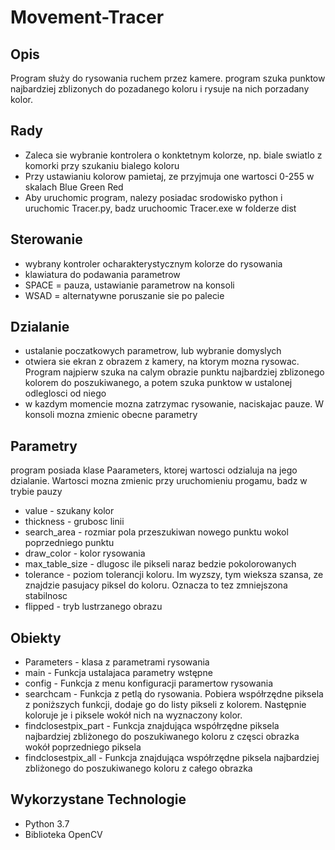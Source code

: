 # Movement-Tracer
## Opis
Program służy do rysowania ruchem przez kamere. program szuka punktow najbardziej zblizonych do pozadanego koloru i rysuje na nich porzadany kolor.
## Rady
- Zaleca sie wybranie kontrolera o konktetnym kolorze, np. biale swiatlo z komorki przy szukaniu bialego koloru
- Przy ustawianiu kolorow pamietaj, ze przyjmuja one wartosci 0-255 w skalach Blue Green Red
- Aby uruchomic program, nalezy posiadac srodowisko python i uruchomic Tracer.py, badz uruchoomic Tracer.exe w folderze dist
## Sterowanie
- wybrany kontroler ocharakterystycznym kolorze do rysowania
- klawiatura do podawania parametrow
- SPACE = pauza, ustawianie parametrow na konsoli
- WSAD = alternatywne poruszanie sie po palecie
## Dzialanie
- ustalanie poczatkowych parametrow, lub wybranie domyslych
- otwiera sie ekran z obrazem z kamery, na ktorym mozna rysowac. Program najpierw szuka na calym obrazie punktu najbardziej zblizonego kolorem do poszukiwanego, a potem szuka punktow w ustalonej odleglosci od niego
- w kazdym momencie mozna zatrzymac rysowanie, naciskajac pauze. W konsoli mozna zmienic obecne parametry
## Parametry
program posiada klase Paarameters, ktorej wartosci odzialuja na jego dzialanie. Wartosci mozna zmienic przy uruchomieniu progamu, badz w trybie pauzy

- value - szukany kolor
- thickness - grubosc linii
- search_area - rozmiar pola przeszukiwan nowego punktu wokol poprzedniego punktu
- draw_color - kolor rysowania
- max_table_size - dlugosc ile pikseli naraz bedzie pokolorowanych
- tolerance - poziom tolerancji koloru. Im wyzszy, tym wieksza szansa, ze znajdzie pasujacy piksel do koloru. Oznacza to tez zmniejszona stabilnosc
- flipped - tryb lustrzanego obrazu

## Obiekty
- Parameters - klasa z parametrami rysowania
- main - Funkcja ustalajaca parametry wstępne
- config - Funkcja z menu konfiguracji paramertow rysowania
- searchcam - Funkcja z petlą do rysowania. Pobiera współrzędne piksela z poniższych funkcji, dodaje go do listy pikseli z kolorem. Następnie koloruje je i piksele wokół nich na wyznaczony kolor.
- findclosestpix_part - Funkcja znajdująca współrzędne piksela najbardziej zbliżonego do poszukiwanego koloru z częsci obrazka wokół poprzedniego piksela
- findclosestpix_all - Funkcja znajdująca współrzędne piksela najbardziej zbliżonego do poszukiwanego koloru z całego obrazka

## Wykorzystane Technologie
- Python 3.7
- Biblioteka OpenCV
